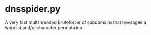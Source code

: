 dnsspider.py
============

A very fast multithreaded bruteforcer of subdomains that leverages a  wordlist and/or character permutation.
